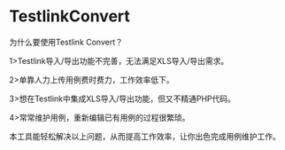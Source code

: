 TestlinkConvert
===============

为什么要使用Testlink Convert？

1>Testlink导入/导出功能不完善，无法满足XLS导入/导出需求。

2>单靠人力上传用例费时费力，工作效率低下。

3>想在Testlink中集成XLS导入/导出功能，但又不精通PHP代码。

4>常常维护用例，重新编辑已有用例的过程很繁琐。

本工具能轻松解决以上问题，从而提高工作效率，让你出色完成用例维护工作。
